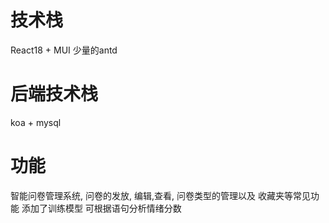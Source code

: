 # 技术栈
React18 + MUI  少量的antd

# 后端技术栈
koa + mysql

# 功能
智能问卷管理系统, 问卷的发放, 编辑,查看, 问卷类型的管理以及 收藏夹等常见功能 添加了训练模型 可根据语句分析情绪分数
